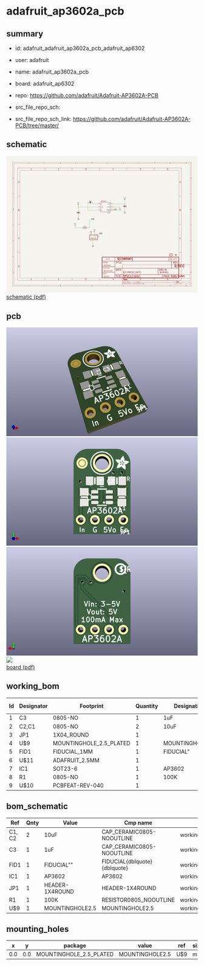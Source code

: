 # adafruit_ap3602a_pcb
 
## summary 
* id: adafruit_adafruit_ap3602a_pcb_adafruit_ap6302
* user: adafruit
* name: adafruit_ap3602a_pcb
* board: adafruit_ap6302
* repo: https://github.com/adafruit/Adafruit-AP3602A-PCB



* src_file_repo_sch: 
* src_file_repo_sch_link: https://github.com/adafruit/Adafruit-AP3602A-PCB/tree/master/

## schematic  
![](working_schematic_600.png)  
[schematic (pdf)](working_schematic.pdf)  

## pcb  
![](working_3d_600.png) 
![](working_3d_front_600.png)  
![](working_3d_back_600.png)  
![](working_600.png)  
[board (pdf)](working.pdf)  

## working_bom
| Id | Designator | Footprint | Quantity | Designation | Supplier and ref |  | None | 
| --- | --- | --- | --- | --- | --- | --- | --- | 
| 1 | C3 | 0805-NO | 1 | 1uF |  |  | [''] | 
| 2 | C2,C1 | 0805-NO | 2 | 10uF |  |  | [''] | 
| 3 | JP1 | 1X04_ROUND | 1 |  |  |  | [''] | 
| 4 | U$9 | MOUNTINGHOLE_2.5_PLATED | 1 | MOUNTINGHOLE2.5 |  |  | [''] | 
| 5 | FID1 | FIDUCIAL_1MM | 1 | FIDUCIAL" |  |  | [''] | 
| 6 | U$11 | ADAFRUIT_2.5MM | 1 |  |  |  | [''] | 
| 7 | IC1 | SOT23-6 | 1 | AP3602 |  |  | [''] | 
| 8 | R1 | 0805-NO | 1 | 100K |  |  | [''] | 
| 9 | U$10 | PCBFEAT-REV-040 | 1 |  |  |  | [''] | 


## bom_schematic
| Ref | Qnty | Value | Cmp name | Footprint | Description | Vendor | DNP | 
| --- | --- | --- | --- | --- | --- | --- | --- | 
| C1, C2 | 2 | 10uF | CAP_CERAMIC0805-NOOUTLINE | working:0805-NO |  |  |  | 
| C3 | 1 | 1uF | CAP_CERAMIC0805-NOOUTLINE | working:0805-NO |  |  |  | 
| FID1 | 1 | FIDUCIAL"" | FIDUCIAL{dblquote}{dblquote} | working:FIDUCIAL_1MM |  |  |  | 
| IC1 | 1 | AP3602 | AP3602 | working:SOT23-6 |  |  |  | 
| JP1 | 1 | HEADER-1X4ROUND | HEADER-1X4ROUND | working:1X04_ROUND |  |  |  | 
| R1 | 1 | 100K | RESISTOR0805_NOOUTLINE | working:0805-NO |  |  |  | 
| U$9 | 1 | MOUNTINGHOLE2.5 | MOUNTINGHOLE2.5 | working:MOUNTINGHOLE_2.5_PLATED |  |  |  | 


## mounting_holes
| x | y | package | value | ref | size | 
| --- | --- | --- | --- | --- | --- | 
| 0.0 | 0.0 | MOUNTINGHOLE_2.5_PLATED | MOUNTINGHOLE2.5 | U$9 | m3 | 


